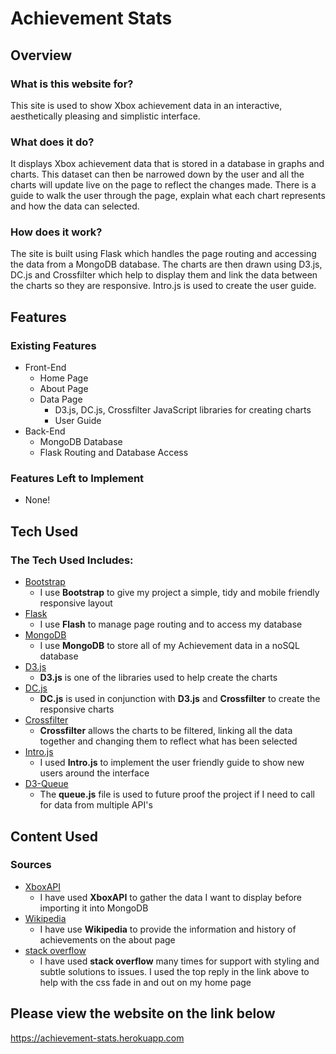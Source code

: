 # Achievement Stats
## Overview
### What is this website for?
This site is used to show Xbox achievement data in an interactive, aesthetically pleasing and simplistic interface.
### What does it do?
It displays Xbox achievement data that is stored in a database in graphs and charts. This dataset can then be narrowed down by the user and all the charts will update live on the page to reflect the changes made. There is a guide to walk the user through the page, explain what each chart represents and how the data can selected.
### How does it work?
The site is built using Flask which handles the page routing and accessing the data from a MongoDB database. The charts are then drawn using D3.js, DC.js and Crossfilter which help to display them and link the data between the charts so they are responsive. Intro.js is used to create the user guide.
## Features
### Existing Features
- Front-End
    - Home Page
    - About Page
    - Data Page
        - D3.js, DC.js, Crossfilter JavaScript libraries for creating charts
        - User Guide
- Back-End
    - MongoDB Database
    - Flask Routing and Database Access
### Features Left to Implement
- None!
    
## Tech Used
### The Tech Used Includes:
- [Bootstrap](http://getbootstrap.com/)
    - I use **Bootstrap** to give my project a simple, tidy and mobile friendly responsive layout
- [Flask](http://flask.pocoo.org)
    - I use **Flash** to manage page routing and to access my database
- [MongoDB](https://www.mongodb.com)
    - I use **MongoDB** to store all of my Achievement data in a noSQL database
- [D3.js](https://d3js.org)
    - **D3.js** is one of the libraries used to help create the charts
- [DC.js](https://dc-js.github.io/dc.js/)
    - **DC.js** is used in conjunction with **D3.js** and **Crossfilter** to create the responsive charts
- [Crossfilter](http://square.github.io/crossfilter/)
    - **Crossfilter** allows the charts to be filtered, linking all the data together and changing them to reflect what has been selected
- [Intro.js](http://introjs.com)
    - I used **Intro.js** to implement the user friendly guide to show new users around the interface
- [D3-Queue](https://github.com/d3/d3-queue)
    - The **queue.js** file is used to future proof the project if I need to call for data from multiple API's
## Content Used
### Sources
- [XboxAPI](https://xboxapi.com)
    - I have used **XboxAPI** to gather the data I want to display before importing it into MongoDB
- [Wikipedia](https://www.wikipedia.org)
    - I have use **Wikipedia** to provide the information and history of achievements on the about page
- [stack overflow](https://stackoverflow.com/questions/11679567/using-css-for-fade-in-effect-on-page-load?answertab=votes#tab-top)
    - I have used **stack overflow** many times for support with styling and subtle solutions to issues. I used the top reply in the link above to help with the css fade in and out on my home page
## Please view the website on the link below
<https://achievement-stats.herokuapp.com>